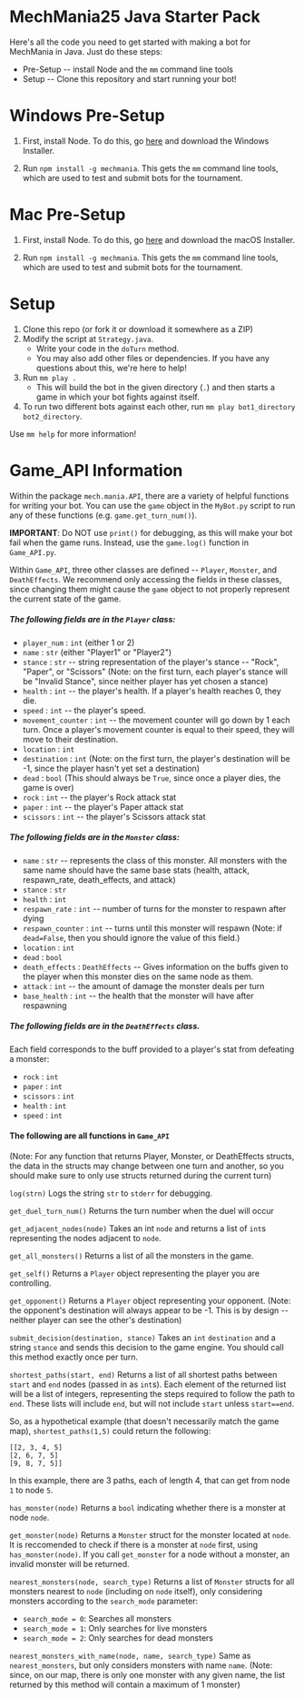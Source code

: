 # MechMania25 Java Starter Pack

Here's all the code you need to get started with making a bot for MechMania in Java. Just do these steps:

* Pre-Setup -- install Node and the `mm` command line tools
* Setup -- Clone this repository and start running your bot!

# Windows Pre-Setup

1. First, install Node. To do this, go [here](https://nodejs.org/en/download/) and download the Windows Installer.

3. Run `npm install -g mechmania`.  This gets the `mm` command line tools, which are used to test and submit bots for the tournament.

# Mac Pre-Setup

1. First, install Node. To do this, go [here](https://nodejs.org/en/download/) and download the macOS Installer.

3. Run `npm install -g mechmania`.  This gets the `mm` command line tools, which are used to test and submit bots for the tournament.

# Setup

1. Clone this repo (or fork it or download it somewhere as a ZIP)
2. Modify the script at `Strategy.java`.
    * Write your code in the `doTurn` method.
    * You may also add other files or dependencies. If you have any questions about this, we're here to help!
3. Run `mm play .`
    * This will build the bot in the given directory (`.`) and then starts a game in which your bot fights against itself.
4. To run two different bots against each other, run `mm play bot1_directory bot2_directory`.

Use `mm help` for more information!

# Game_API Information
Within the package `mech.mania.API`, there are a variety of helpful functions for writing your bot.  You can use the `game` object in the `MyBot.py` script to run any of these functions (e.g. `game.get_turn_num()`).

__IMPORTANT__: Do NOT use `print()` for debugging, as this will make your bot fail when the game runs.  Instead, use the `game.log()` function in `Game_API.py`.

Within `Game_API`, three other classes are defined -- `Player`, `Monster`, and `DeathEffects`.  We recommend only accessing the fields in these classes, since changing them might cause the `game` object to not properly represent the current state of the game.

##### The following fields are in the `Player` class:
- `player_num` : `int` (either 1 or 2)
- `name` : `str` (either "Player1" or "Player2")
- `stance` : `str` -- string representation of the player's stance -- "Rock", "Paper", or "Scissors" (Note: on the first turn, each player's stance will be "Invalid Stance", since neither player has yet chosen a stance)
- `health` : `int` -- the player's health.  If a player's health reaches 0, they die.
- `speed` : `int` -- the player's speed.
- `movement_counter` : `int` -- the movement counter will go down by 1 each turn.  Once a player's movement counter is equal to their speed, they will move to their destination.
- `location` : `int`
- `destination` : `int` (Note: on the first turn, the player's destination will be -1, since the player hasn't yet set a destination)
- `dead` : `bool` (This should always be `True`, since once a player dies, the game is over)
- `rock` : `int` -- the player's Rock attack stat
- `paper` : `int` -- the player's Paper attack stat
- `scissors` : `int` -- the player's Scissors attack stat

##### The following fields are in the `Monster` class:
- `name` : `str` -- represents the class of this monster.  All monsters with the same name should have the same base stats (health, attack, respawn_rate, death_effects, and attack)
- `stance` : `str`
- `health` : `int`
- `respawn_rate` : `int` -- number of turns for the monster to respawn after dying
- `respawn_counter` : `int` -- turns until this monster will respawn (Note: if `dead=False`, then you should ignore the value of this field.)
- `location` : `int`
- `dead` : `bool`
- `death_effects` : `DeathEffects` -- Gives information on the buffs given to the player when this monster dies on the same node as them.
- `attack` : `int` -- the amount of damage the monster deals per turn
- `base_health` : `int` -- the health that the monster will have after respawning

##### The following fields are in the `DeathEffects` class.
Each field corresponds to the buff provided to a player's stat from defeating a monster:
- `rock` : `int`
- `paper` : `int`
- `scissors` : `int`
- `health` : `int`
- `speed` : `int`

#### The following are all functions in `Game_API`
(Note: For any function that returns Player, Monster, or DeathEffects structs, the data in the structs may change between one turn and another, so you should make sure to only use structs returned during the current turn)

`log(strn)`
Logs the string `str` to `stderr` for debugging.

`get_duel_turn_num()`
Returns the turn number when the duel will occur

`get_adjacent_nodes(node)`
Takes an int `node` and returns a list of `int`s representing the nodes adjacent to `node`.

`get_all_monsters()`
Returns a list of all the monsters in the game.

`get_self()`
Returns a `Player` object representing the player you are controlling.

`get_opponent()`
Returns a `Player` object representing your opponent.  (Note: the opponent's destination will always appear to be -1.  This is by design -- neither player can see the other's destination)

`submit_decision(destination, stance)`
Takes an `int` `destination` and a string `stance` and sends this decision to the game engine.  You should call this method exactly once per turn.

`shortest_paths(start, end)`
Returns a list of all shortest paths between `start` and `end` nodes (passed in as `int`s).
Each element of the returned list will be a list of integers, representing the steps required to follow the path to `end`.  These lists will include `end`, but will not include `start` unless `start==end`.

So, as a hypothetical example (that doesn't necessarily match the game map), `shortest_paths(1,5)` could return the following:
```
[[2, 3, 4, 5]
[2, 6, 7, 5]
[9, 8, 7, 5]]
```
In this example, there are 3 paths, each of length 4, that can get from node `1` to node `5`.

`has_monster(node)`
Returns a `bool` indicating whether there is a monster at node `node`.

`get_monster(node)`
Returns a `Monster` struct for the monster located at `node`.  It is reccomended to check if there is a monster at `node` first, using `has_monster(node)`.  If you call `get_monster` for a node without a monster, an invalid monster will be returned.

`nearest_monsters(node, search_type)`
Returns a list of `Monster` structs for all monsters nearest to `node` (including on `node` itself), only considering monsters according to the `search_mode` parameter:
- `search_mode = 0`: Searches all monsters
- `search_mode = 1`: Only searches for live monsters
- `search_mode = 2`: Only searches for dead monsters

`nearest_monsters_with_name(node, name, search_type)`
Same as `nearest_monsters`, but only considers monsters with name `name`.
(Note: since, on our map, there is only one monster with any given name, the list returned by this method will contain a maximum of 1 monster)

